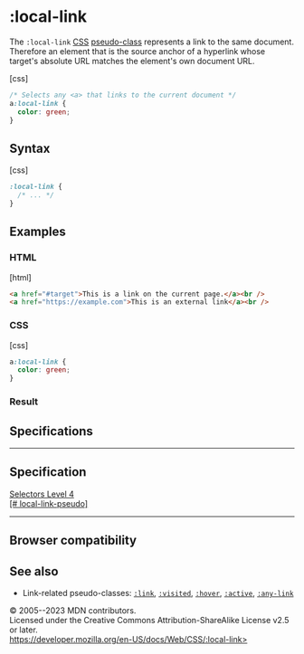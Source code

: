 :local-link
===========

The `:local-link`
[CSS](https://developer.mozilla.org/en-US/docs/Web/CSS)
[pseudo-class](pseudo-classes.md) represents a link to the same document.
Therefore an element that is the source anchor of a hyperlink whose
target\'s absolute URL matches the element\'s own document URL.

[css]

```css
/* Selects any <a> that links to the current document */
a:local-link {
  color: green;
}
```

Syntax
------

[css]

```css
:local-link {
  /* ... */
}
```

Examples
--------

### HTML

[html]

```html
<a href="#target">This is a link on the current page.</a><br />
<a href="https://example.com">This is an external link</a><br />
```

### CSS

[css]

```css
a:local-link {
  color: green;
}
```

### Result

Specifications
--------------

  ------------------------------------------------------------------------------------

Specification
  ------------------------------------------------------------------------------------

  [Selectors Level 4\
  [\#
  local-link-pseudo]](https://drafts.csswg.org/selectors/#local-link-pseudo)

  ------------------------------------------------------------------------------------

Browser compatibility
---------------------

See also
--------

- Link-related pseudo-classes: [`:link`](:link),
    [`:visited`](:visited), [`:hover`](:hover), [`:active`](:active),
    [`:any-link`](:any-link)

© 2005--2023 MDN contributors.\
Licensed under the Creative Commons Attribution-ShareAlike License v2.5
or later.\
https://developer.mozilla.org/en-US/docs/Web/CSS/:local-link>
